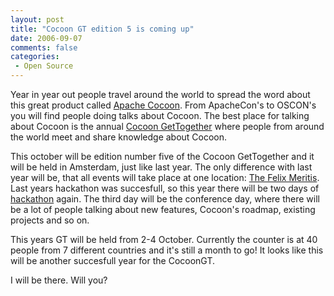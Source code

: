 ```yaml
---
layout: post
title: "Cocoon GT edition 5 is coming up"
date: 2006-09-07
comments: false
categories:
 - Open Source
---
```


Year in year out people travel around the world to spread the word about this great product called <a href="http://cocoon.apache.org" target="_blank">Apache Cocoon</a>. From ApacheCon's to OSCON's you will find people doing talks about Cocoon. The best place for talking about Cocoon is the annual <a href="http://www.cocoongt.org" target="_blank">Cocoon GetTogether</a> where people from around the world meet and share knowledge about Cocoon.

This october will be edition number five of the Cocoon GetTogether and it will be held in Amsterdam, just like last year. The only difference with last year will be, that all events will take place at one location: <a href="http://www.felixmeritis.nl/" target="_blank">The Felix Meritis</a>.
Last years hackathon was succesfull, so this year there will be two days of <a href="http://en.wikipedia.org/wiki/Hackathon" target="_blank">hackathon</a> again. The third day will be the conference day, where there will be a lot of people talking about new features, Cocoon's roadmap, existing projects and so on.

This years GT will be held from 2-4 October. Currently the counter is at 40 people from 7 different countries and it's still a month to go! It looks like this will be another succesfull year for the CocoonGT.

I will be there. Will you?
